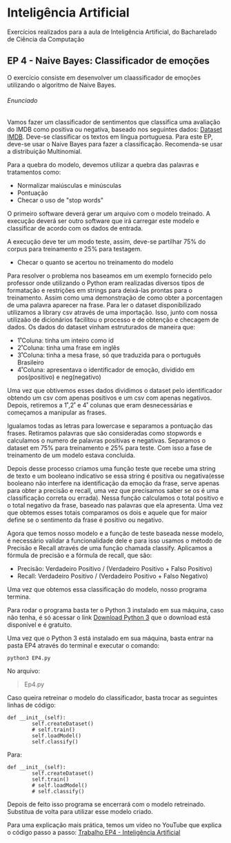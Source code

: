 # Inteligência Artificial
Exercícios realizados para a aula de Inteligência Artificial, do Bacharelado de Ciência da Computação

## EP 4 - Naive Bayes: Classificador de emoções

O exercício consiste em desenvolver um claassificador de emoções utilizando o algoritmo de Naive Bayes.

###### Enunciado
Vamos fazer um classificador de sentimentos que classifica uma avaliação do IMDB como positiva ou negativa, baseado nos seguintes dados: [Dataset IMDB](https://www.kaggle.com/luisfredgs/imdb-ptbr). Deve-se classificar os textos em língua portuguesa.
Para este EP, deve-se usar o Naive Bayes para fazer a classificação. Recomenda-se usar a distribuição Multinomial.

Para a quebra do modelo, devemos utilizar a quebra das palavras e tratamentos como:
  - Normalizar maiúsculas e minúsculas 
  - Pontuação
  - Checar o uso de "stop words"
  
O primeiro software deverá gerar um arquivo com o modelo treinado. A execução deverá ser outro software que irá carregar este modelo e classificar de acordo com os dados de entrada.

A execução deve ter um modo teste, assim, deve-se partilhar 75% do corpus para treinamento e 25% para testagem.
  - Checar o quanto se acertou no treinamento do modelo

Para resolver o problema nos baseamos em um exemplo fornecido pelo professor onde utilizando o Python eram realizadas diversos tipos de formatação e restrições em strings para deixá-las prontas para o treinamento. Assim como uma demonstração de como obter a porcentagen de uma palavra aparecer na frase.
Para ler o dataset disponibilizado utilizamos a library csv através de uma importação. Isso, junto com nossa utilizaão de dicionários facilitou o processo e de obtenção e checagem de dados.
Os dados do dataset vinham estruturados de maneira que:
  - 1˚Coluna: tinha um inteiro como id
  - 2˚Coluna: tinha uma frase em inglês
  - 3˚Coluna: tinha a mesa frase, só que traduzida para o português Brasileiro
  - 4˚Coluna: apresentava o identificador de emoção, dividido em pos(positivo) e neg(negativo)
  
Uma vez que obtivemos esses dados dividimos o dataset pelo identificador obtendo um csv com apenas positivos e um csv com apenas negativos. Depois, retiremos a 1˚,2˚ e 4˚ colunas que eram desnecessárias e começamos a manipular as frases.

Igualamos todas as letras para lowercase e separamos a pontuação das frases. Retiramos palavras que são consideradas como stopwords e calculamos o numero de palavras positivas e negativas. Separamos o dataset em 75% para treinamento e 25% para teste. Com isso a fase de treinamento de um modelo estava concluida.

Depois desse processo criamos uma função teste que recebe uma string de texto e um booleano indicativo se essa string é positiva ou negativa(esse booleano não interfere na identificação da emoção da frase, serve apenas para obter a precisão e recall, uma vez que precisamos saber se os é uma classificação correta ou errada). Nessa função calculamos o total positivo e o total negativo da frase, baseado nas palavras que ela apresenta. Uma vez que obtemos esses totais comparamos os dois e aquele que for maior define se o sentimento da frase é positivo ou negativo.

Agora que temos nosso modelo e a função de teste baseada nesse modelo, é necessário validar a funcionalidade dele e para isso usamos o método de Precisão e Recall através de uma função chamada classify. Aplicamos a fórmula de precisão e a fórmula de recall, que são: 
 - Precisão: Verdadeiro Positivo / (Verdadeiro Positivo + Falso Positivo)
 - Recall: Verdadeiro Positivo / (Verdadeiro Positivo + Falso Negativo)
 
 Uma vez que obtemos essa classificação do modelo, nosso programa termina.
 
Para rodar o programa basta ter o Python 3 instalado em sua máquina, caso não tenha, é só acessar o link [Download Python 3](https://www.python.org/downloads/) que o download está disponível e é gratuito.

Uma vez que o Python 3 está instalado em sua máquina, basta entrar na pasta EP4 através do terminal e executar o comando:
````
python3 EP4.py
````

No arquivo:

> Ep4.py

Caso queira retreinar o modelo do classificador, basta trocar as seguintes linhas de código:
````
def __init__(self):
        self.createDataset()
        # self.train()
        self.loadModel()
        self.classify()
````
Para:
````
def __init__(self):
        self.createDataset()
        self.train()
        # self.loadModel()
        # self.classify()
````
Depois de feito isso programa se encerrará com o modelo retreinado. Substitua de volta para utilizar esse modelo criado.

Para uma explicação mais prática, temos um vídeo no YouTube que explica o código passo a passo:
[Trabalho EP4 - Inteligência Artificial](https://youtu.be/ugok3DAoFOU)
